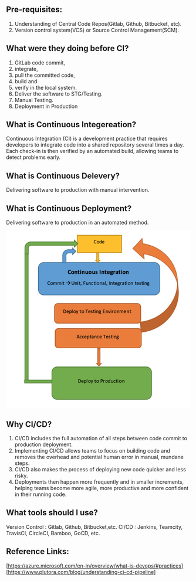 Pre-requisites:
---------------	
1. Understanding of Central Code Repos(Gitlab, Github, Bitbucket, etc).
2. Version control system(VCS) or Source Control Management(SCM).

What were they doing before CI?
-------------------------------
1) GitLab code commit,
2) integrate,
3) pull the committed code,
4) build and
5) verify in the local system.
6) Deliver the software to STG/Testing.
7) Manual Testing.
8) Deployment in Production

What is Continuous Integereation?
---------------------------------
Continuous Integration (CI) is a development practice that requires developers to integrate code into a shared repository several times a day. Each check-in is then verified by an automated build, allowing teams to detect problems early.

What is Continuous Delevery?
----------------------------
Delivering software to production with manual intervention.

What is Continuous Deployment?
------------------------------
Delivering software to production in an automated method.

![alt text](CICDCD.jpg)

Why CI/CD?
----------
1) CI/CD includes the full automation of all steps between code commit to production deployment.
2) Implementing CI/CD allows teams to focus on building code and removes the overhead and potential human error in manual, mundane steps. 
3) CI/CD also makes the process of deploying new code quicker and less risky. 
4) Deployments then happen more frequently and in smaller increments, helping teams become more agile, more productive and more confident in their running code.

What tools should I use?
------------------------
Version Control : Gitlab, Github, Bitbucket,etc.
CI/CD           : Jenkins, Teamcity, TravisCI, CircleCI, Bamboo, GoCD, etc.

Reference Links:
----------------
[https://azure.microsoft.com/en-in/overview/what-is-devops/#practices] <br>
[https://www.plutora.com/blog/understanding-ci-cd-pipeline]
